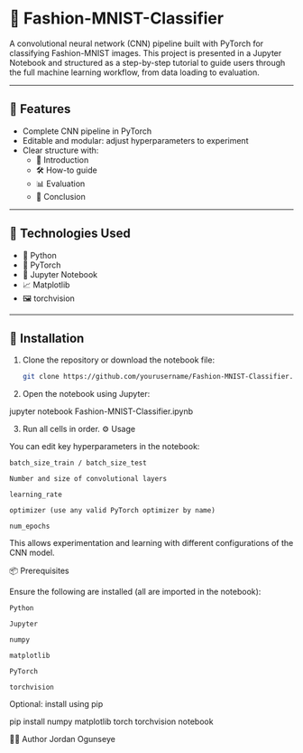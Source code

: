 # 🧠 Fashion-MNIST-Classifier

A convolutional neural network (CNN) pipeline built with PyTorch for classifying Fashion-MNIST images. This project is presented in a Jupyter Notebook and structured as a step-by-step tutorial to guide users through the full machine learning workflow, from data loading to evaluation.

---

## 📌 Features

- Complete CNN pipeline in PyTorch
- Editable and modular: adjust hyperparameters to experiment
- Clear structure with:
  - 📖 Introduction
  - 🛠️ How-to guide
  - 📊 Evaluation
  - 🧾 Conclusion

---

## 🧪 Technologies Used

- 🐍 Python  
- 🔦 PyTorch  
- 📓 Jupyter Notebook  
- 📈 Matplotlib  
- 🖼️ torchvision  

---

## 🚀 Installation

1. Clone the repository or download the notebook file:
   ```bash
   git clone https://github.com/yourusername/Fashion-MNIST-Classifier.git
2. Open the notebook using Jupyter:

jupyter notebook Fashion-MNIST-Classifier.ipynb

3. Run all cells in order.
⚙️ Usage

You can edit key hyperparameters in the notebook:

    batch_size_train / batch_size_test

    Number and size of convolutional layers

    learning_rate

    optimizer (use any valid PyTorch optimizer by name)

    num_epochs

This allows experimentation and learning with different configurations of the CNN model.

📦 Prerequisites

Ensure the following are installed (all are imported in the notebook):

    Python

    Jupyter

    numpy

    matplotlib

    PyTorch

    torchvision

Optional: install using pip

pip install numpy matplotlib torch torchvision notebook

👨‍💻 Author
Jordan Ogunseye

